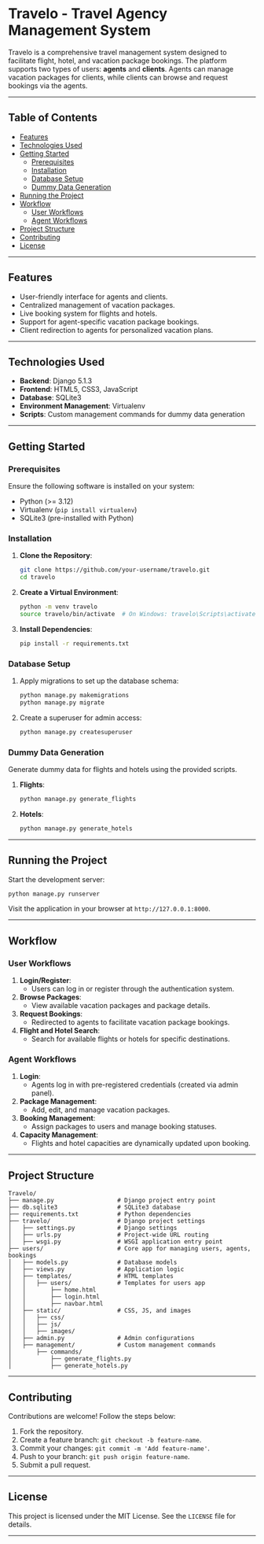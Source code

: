 # **Travelo - Travel Agency Management System**

Travelo is a comprehensive travel management system designed to facilitate flight, hotel, and vacation package bookings. The platform supports two types of users: **agents** and **clients**. Agents can manage vacation packages for clients, while clients can browse and request bookings via the agents.

---

## **Table of Contents**
- [Features](#features)
- [Technologies Used](#technologies-used)
- [Getting Started](#getting-started)
  - [Prerequisites](#prerequisites)
  - [Installation](#installation)
  - [Database Setup](#database-setup)
  - [Dummy Data Generation](#dummy-data-generation)
- [Running the Project](#running-the-project)
- [Workflow](#workflow)
  - [User Workflows](#user-workflows)
  - [Agent Workflows](#agent-workflows)
- [Project Structure](#project-structure)
- [Contributing](#contributing)
- [License](#license)

---

## **Features**
- User-friendly interface for agents and clients.
- Centralized management of vacation packages.
- Live booking system for flights and hotels.
- Support for agent-specific vacation package bookings.
- Client redirection to agents for personalized vacation plans.

---

## **Technologies Used**
- **Backend**: Django 5.1.3
- **Frontend**: HTML5, CSS3, JavaScript
- **Database**: SQLite3
- **Environment Management**: Virtualenv
- **Scripts**: Custom management commands for dummy data generation

---

## **Getting Started**

### **Prerequisites**
Ensure the following software is installed on your system:
- Python (>= 3.12)
- Virtualenv (`pip install virtualenv`)
- SQLite3 (pre-installed with Python)

### **Installation**
1. **Clone the Repository**:
   ```bash
   git clone https://github.com/your-username/travelo.git
   cd travelo
   ```

2. **Create a Virtual Environment**:
   ```bash
   python -m venv travelo
   source travelo/bin/activate  # On Windows: travelo\Scripts\activate
   ```

3. **Install Dependencies**:
   ```bash
   pip install -r requirements.txt
   ```

### **Database Setup**
1. Apply migrations to set up the database schema:
   ```bash
   python manage.py makemigrations
   python manage.py migrate
   ```

2. Create a superuser for admin access:
   ```bash
   python manage.py createsuperuser
   ```

### **Dummy Data Generation**
Generate dummy data for flights and hotels using the provided scripts.

1. **Flights**:
   ```bash
   python manage.py generate_flights
   ```
   
2. **Hotels**:
   ```bash
   python manage.py generate_hotels
   ```

---

## **Running the Project**
Start the development server:
```bash
python manage.py runserver
```
Visit the application in your browser at `http://127.0.0.1:8000`.

---

## **Workflow**

### **User Workflows**
1. **Login/Register**: 
   - Users can log in or register through the authentication system.
2. **Browse Packages**: 
   - View available vacation packages and package details.
3. **Request Bookings**: 
   - Redirected to agents to facilitate vacation package bookings.
4. **Flight and Hotel Search**: 
   - Search for available flights or hotels for specific destinations.

### **Agent Workflows**
1. **Login**: 
   - Agents log in with pre-registered credentials (created via admin panel).
2. **Package Management**: 
   - Add, edit, and manage vacation packages.
3. **Booking Management**: 
   - Assign packages to users and manage booking statuses.
4. **Capacity Management**: 
   - Flights and hotel capacities are dynamically updated upon booking.

---

## **Project Structure**
```
Travelo/
├── manage.py                  # Django project entry point
├── db.sqlite3                 # SQLite3 database
├── requirements.txt           # Python dependencies
├── travelo/                   # Django project settings
│   ├── settings.py            # Django settings
│   ├── urls.py                # Project-wide URL routing
│   ├── wsgi.py                # WSGI application entry point
├── users/                     # Core app for managing users, agents, bookings
│   ├── models.py              # Database models
│   ├── views.py               # Application logic
│   ├── templates/             # HTML templates
│   │   ├── users/             # Templates for users app
│   │       ├── home.html
│   │       ├── login.html
│   │       ├── navbar.html
│   ├── static/                # CSS, JS, and images
│   │   ├── css/
│   │   ├── js/
│   │   ├── images/
│   ├── admin.py               # Admin configurations
│   ├── management/            # Custom management commands
│       ├── commands/
│           ├── generate_flights.py
│           ├── generate_hotels.py
```

---

## **Contributing**
Contributions are welcome! Follow the steps below:
1. Fork the repository.
2. Create a feature branch: `git checkout -b feature-name`.
3. Commit your changes: `git commit -m 'Add feature-name'`.
4. Push to your branch: `git push origin feature-name`.
5. Submit a pull request.

---

## **License**
This project is licensed under the MIT License. See the `LICENSE` file for details.

---
